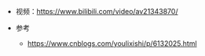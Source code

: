 - 视频：https://www.bilibili.com/video/av21343870/

- 参考
    - https://www.cnblogs.com/youlixishi/p/6132025.html
    